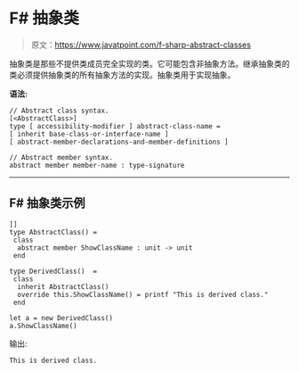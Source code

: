 # F# 抽象类

> 原文：<https://www.javatpoint.com/f-sharp-abstract-classes>

抽象类是那些不提供类成员完全实现的类。它可能包含非抽象方法。继承抽象类的类必须提供抽象类的所有抽象方法的实现。抽象类用于实现抽象。

**语法:**

```
// Abstract class syntax.
[<AbstractClass>]
type [ accessibility-modifier ] abstract-class-name =
[ inherit base-class-or-interface-name ]
[ abstract-member-declarations-and-member-definitions ]

// Abstract member syntax.
abstract member member-name : type-signature

```

* * *

## F# 抽象类示例

```
[]
type AbstractClass() = 
 class
  abstract member ShowClassName : unit -> unit
 end

type DerivedClass()  = 
 class
  inherit AbstractClass()
  override this.ShowClassName() = printf "This is derived class."
 end

let a = new DerivedClass()
a.ShowClassName() 
```

输出:

```
This is derived class.

```